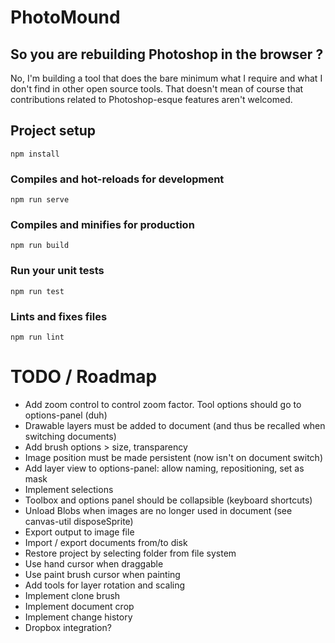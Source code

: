 # PhotoMound

## So you are rebuilding Photoshop in the browser ?

No, I'm building a tool that does the bare minimum what I require and what I don't
find in other open source tools. That doesn't mean of course that contributions
related to Photoshop-esque features aren't welcomed.

## Project setup
```
npm install
```

### Compiles and hot-reloads for development
```
npm run serve
```

### Compiles and minifies for production
```
npm run build
```

### Run your unit tests
```
npm run test
```

### Lints and fixes files
```
npm run lint
```

# TODO / Roadmap

* Add zoom control to control zoom factor. Tool options should go to options-panel (duh)
* Drawable layers must be added to document (and thus be recalled when switching documents)
* Add brush options > size, transparency
* Image position must be made persistent (now isn't on document switch)
* Add layer view to options-panel: allow naming, repositioning, set as mask
* Implement selections
* Toolbox and options panel should be collapsible (keyboard shortcuts)
* Unload Blobs when images are no longer used in document (see canvas-util disposeSprite)
* Export output to image file
* Import / export documents from/to disk
* Restore project by selecting folder from file system
* Use hand cursor when draggable
* Use paint brush cursor when painting
* Add tools for layer rotation and scaling
* Implement clone brush
* Implement document crop
* Implement change history
* Dropbox integration?
